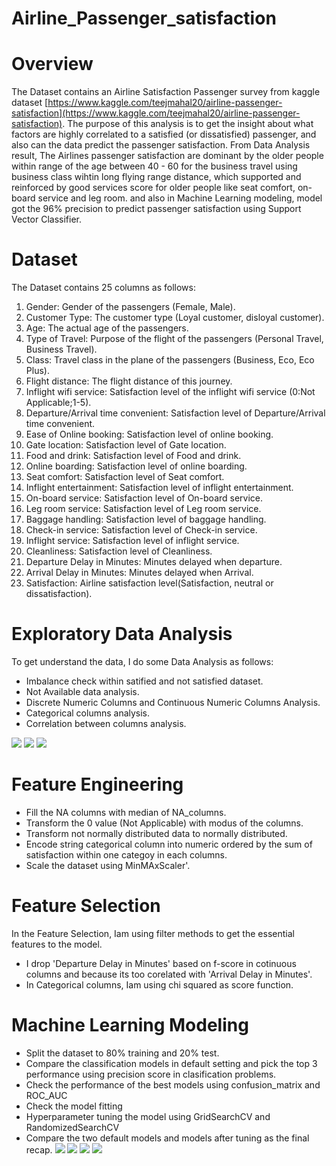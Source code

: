 # Airline_Passenger_satisfaction
# Overview
The Dataset contains an Airline Satisfaction Passenger survey from kaggle dataset [https://www.kaggle.com/teejmahal20/airline-passenger-satisfaction](https://www.kaggle.com/teejmahal20/airline-passenger-satisfaction). The purpose of this analysis is to get the insight about what factors are highly correlated to a satisfied (or dissatisfied) passenger, and also can the data predict the passenger satisfaction. 
From Data Analysis result, The Airlines passenger satisfaction are dominant by the older people within range of the age between 40 - 60 for the business travel using business class wihtin long flying range distance, which supported and reinforced by good services score for older people like seat comfort, on-board service and leg room. and also in Machine Learning modeling, model got the 96% precision to predict passenger satisfaction using Support Vector Classifier.
# Dataset
The Dataset contains 25 columns as follows:
1. Gender: Gender of the passengers (Female, Male).
2. Customer Type: The customer type (Loyal customer, disloyal customer).
3. Age: The actual age of the passengers.
4. Type of Travel: Purpose of the flight of the passengers (Personal Travel, Business Travel).
5. Class: Travel class in the plane of the passengers (Business, Eco, Eco Plus).
6. Flight distance: The flight distance of this journey.
7. Inflight wifi service: Satisfaction level of the inflight wifi service (0:Not Applicable;1-5).
8. Departure/Arrival time convenient: Satisfaction level of Departure/Arrival time convenient.
9. Ease of Online booking: Satisfaction level of online booking.
10. Gate location: Satisfaction level of Gate location.
11. Food and drink: Satisfaction level of Food and drink.
12. Online boarding: Satisfaction level of online boarding.
13. Seat comfort: Satisfaction level of Seat comfort.
14. Inflight entertainment: Satisfaction level of inflight entertainment.
15. On-board service: Satisfaction level of On-board service.
16. Leg room service: Satisfaction level of Leg room service.
17. Baggage handling: Satisfaction level of baggage handling.
18. Check-in service: Satisfaction level of Check-in service.
19. Inflight service: Satisfaction level of inflight service.
20. Cleanliness: Satisfaction level of Cleanliness.
21. Departure Delay in Minutes: Minutes delayed when departure.
22. Arrival Delay in Minutes: Minutes delayed when Arrival.
23. Satisfaction: Airline satisfaction level(Satisfaction, neutral or dissatisfaction).
# Exploratory Data Analysis
To get understand the data, I do some Data Analysis as follows:
- Imbalance check within satified and not satisfied dataset.
- Not Available data analysis.
- Discrete Numeric Columns and Continuous Numeric Columns Analysis.
- Categorical columns analysis.
- Correlation between columns analysis.

![](https://github.com/RodzanIskandar/Airline_Passenger_satisfaction/blob/main/images/Data_Analysis1.png)
![](https://github.com/RodzanIskandar/Airline_Passenger_satisfaction/blob/main/images/Data_Analysis2.png)
![](https://github.com/RodzanIskandar/Airline_Passenger_satisfaction/blob/main/images/Data_Analysis4.png)
# Feature Engineering
- Fill the NA columns with median of NA_columns.
- Transform the 0 value (Not Applicable) with modus of the columns.
- Transform not normally distributed data to normally distributed.
- Encode string categorical column into numeric ordered by the sum of satisfaction within one categoy in each columns.
- Scale the dataset using MinMAxScaler'.
# Feature Selection
In the Feature Selection, Iam using filter methods to get the essential features to the model.
- I drop 'Departure Delay in Minutes' based on f-score in cotinuous columns and because its too corelated with 'Arrival Delay in Minutes'.
- In Categorical columns, Iam using chi squared as score function.
# Machine Learning Modeling
- Split the dataset to 80% training and 20% test.
- Compare the classification models in default setting and pick the top 3 performance using precision score in clasification problems.
- Check the performance of the best models using confusion_matrix and ROC_AUC
- Check the model fitting
- Hyperparameter tuning the model using GridSearchCV and RandomizedSearchCV
- Compare the two default models and models after tuning as the final recap.
![](https://github.com/RodzanIskandar/Airline_Passenger_satisfaction/blob/main/images/ML1.png)
![](https://github.com/RodzanIskandar/Airline_Passenger_satisfaction/blob/main/images/ML2.png)
![](https://github.com/RodzanIskandar/Airline_Passenger_satisfaction/blob/main/images/ML3.png)
![](https://github.com/RodzanIskandar/Airline_Passenger_satisfaction/blob/main/images/ML4.png)
